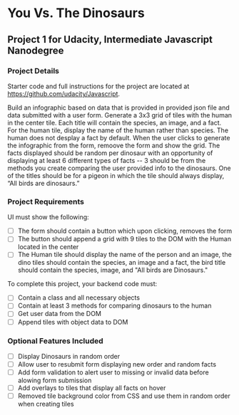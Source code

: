 # You Vs. The Dinosaurs

## Project 1 for Udacity, Intermediate Javascript Nanodegree

### Project Details

Starter code and full instructions for the project are located at https://github.com/udacity/Javascript.

Build an infographic based on data that is provided in provided json file and data submitted with a user form. Generate a 3x3 grid of tiles with the human in the center tile. Each title will contain the species, an image, and a fact. For the human tile, display the name of the human rather than species. The human does not desplay a fact by default. When the user clicks to generate the infographic from the form, remoove the form and show the grid. The facts displayed should be random per dinosaur with an opportunity of displaying at least 6 different types of facts -- 3 should be from the methods you create comparing the user provided info to the dinosaurs. One of the titles should be for a pigeon in which the tile should always display, “All birds are dinosaurs.”

### Project Requirements

UI must show the following:

- [ ] The form should contain a button which upon clicking, removes the form
- [ ] The button should append a grid with 9 tiles to the DOM with the Human located in the center
- [ ] The Human tile should display the name of the person and an image, the dino tiles should contain the species, an image and a fact, the bird title should contain the species, image, and "All birds are Dinosaurs."

To complete this project, your backend code must:

- [ ] Contain a class and all necessary objects
- [ ] Contain at least 3 methods for comparing dinosaurs to the human
- [ ] Get user data from the DOM
- [ ] Append tiles with object data to DOM

### Optional Features Included

- [ ] Display Dinosaurs in random order
- [ ] Allow user to resubmit form displaying new order and random facts
- [ ] Add form validation to alert user to missing or invalid data before alowing form submission
- [ ] Add overlays to tiles that display all facts on hover
- [ ] Removed tile background color from CSS and use them in random order when creating tiles
